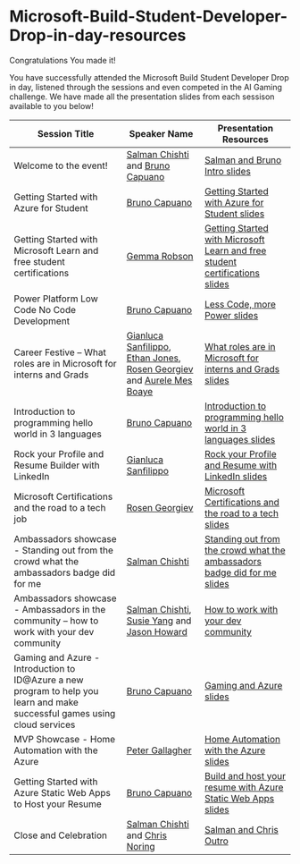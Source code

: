 # Microsoft-Build-Student-Developer-Drop-in-day-resources

Congratulations You made it!

You have successfully attended the Microsoft Build Student Developer Drop in day, listened through the sessions and even competed in the AI Gaming challenge. We have made all the presentation slides from each sessison available to you below!

| Session Title | Speaker Name | Presentation Resources |
|-------------------|----------|--------------------------|
| Welcome to the event!| [Salman Chishti](https://www.linkedin.com/in/salmanmkc/) and [Bruno Capuano](https://developer.microsoft.com/advocates/bruno-capuano) | [Salman and Bruno Intro slides](https://github.com/microsoft/AcademicContent/blob/main/microsoft-conferences/2022/Microsoft-Build-Student-Developer-Drop-in-day/Presentation%20Slides/Slides/Final%20-%20Salman%20Bruno%20Intro.pptx) |
| Getting Started with Azure for Student | [Bruno Capuano](https://developer.microsoft.com/advocates/bruno-capuano) | [Getting Started with Azure for Student slides](https://github.com/microsoft/AcademicContent/blob/main/microsoft-conferences/2022/Microsoft-Build-Student-Developer-Drop-in-day/Presentation%20Slides/Slides/Final%20-%20Getting%20started%20with%20Azure%20for%20Students.pptx) |
| Getting Started with Microsoft Learn and free student certifications | [Gemma Robson](https://www.linkedin.com/in/gemma-robson-196239215/) | [Getting Started with Microsoft Learn and free student certifications slides](https://github.com/microsoft/AcademicContent/blob/main/microsoft-conferences/2022/Microsoft-Build-Student-Developer-Drop-in-day/Presentation%20Slides/Slides/Final%20-%20Gemma-%20Getting%20Started%20with%20MSLearn.pptx) |
| Power Platform Low Code No Code Development | [Bruno Capuano](https://developer.microsoft.com/advocates/bruno-capuano) | [Less Code, more Power slides](https://github.com/microsoft/AcademicContent/blob/main/microsoft-conferences/2022/Microsoft-Build-Student-Developer-Drop-in-day/Presentation%20Slides/Slides/Final%20-%20Less%20Code,%20more%20Power.pptx) |
| Career Festive – What roles are in Microsoft for interns and Grads | [Gianluca Sanfilippo](https://www.linkedin.com/in/gianlucasanfilippo/), [Ethan Jones](https://www.linkedin.com/in/ejjones18/), [Rosen Georgiev](https://www.linkedin.com/in/rgeorgiev/) and [Aurele Mes Boaye](https://www.linkedin.com/in/aurele-mes-boaye-assoc-cipd-278b229b/) | [What roles are in Microsoft for interns and Grads slides](https://github.com/microsoft/AcademicContent/blob/main/microsoft-conferences/2022/Microsoft-Build-Student-Developer-Drop-in-day/Presentation%20Slides/Slides/Final%20-%20Career%20Festive%20-%20Interns%20&%20Grads%20Slide.pptx) |
| Introduction to programming hello world in 3 languages| [Bruno Capuano](https://developer.microsoft.com/advocates/bruno-capuano) | [Introduction to programming hello world in 3 languages slides](https://github.com/microsoft/AcademicContent/blob/main/microsoft-conferences/2022/Microsoft-Build-Student-Developer-Drop-in-day/Presentation%20Slides/Slides/Final%20-%20Hello%20World,%20Bruno.pptx) |
| Rock your Profile and Resume Builder with LinkedIn | [Gianluca Sanfilippo](https://www.linkedin.com/in/gianlucasanfilippo/) | [Rock your Profile and Resume with LinkedIn slides](https://github.com/microsoft/AcademicContent/blob/main/microsoft-conferences/2022/Microsoft-Build-Student-Developer-Drop-in-day/Presentation%20Slides/Slides/Final%20-%20Rock%20your%20Profile%20and%20Resume%20Builder%20with%20LinkedIn%20-%20Gianluca%20Sanfilippo.pptx) |
| Microsoft Certifications and the road to a tech job | [Rosen Georgiev](https://www.linkedin.com/in/rgeorgiev/) | [Microsoft Certifications and the road to a tech slides](https://github.com/microsoft/AcademicContent/blob/main/microsoft-conferences/2022/Microsoft-Build-Student-Developer-Drop-in-day/Presentation%20Slides/Slides/Final%20-%20Rosen%20Georgiev%20Microsoft%20Certifications.pptx) |
| Ambassadors showcase - Standing out from the crowd what the ambassadors badge did for me | [Salman Chishti](https://www.linkedin.com/in/salmanmkc/) | [Standing out from the crowd what the ambassadors badge did for me slides](https://github.com/microsoft/AcademicContent/blob/main/microsoft-conferences/2022/Microsoft-Build-Student-Developer-Drop-in-day/Presentation%20Slides/Slides/Final%20-%20Salman%20-%20Stand%20out%20from%20crowd.pptx) |
| Ambassadors showcase - Ambassadors in the community – how to work with your dev community | [Salman Chishti](https://www.linkedin.com/in/salmanmkc/), [Susie Yang](https://www.linkedin.com/in/susie-yang-68667730/) and [Jason Howard](https://www.linkedin.com/in/jason-howard-ba155742) | [How to work with your dev community](https://github.com/microsoft/AcademicContent/blob/main/microsoft-conferences/2022/Microsoft-Build-Student-Developer-Drop-in-day/Presentation%20Slides/Slides/Final%20-%20Salman%20and%20Jason_Susie%20%E2%80%93%20How%20to%20work%20with%20your%20dev%20community_.pptx) |
| Gaming and Azure - Introduction to ID@Azure a new program to help you learn and make successful games using cloud services | [Bruno Capuano](https://developer.microsoft.com/advocates/bruno-capuano) | [Gaming and Azure slides](https://github.com/microsoft/AcademicContent/blob/main/microsoft-conferences/2022/Microsoft-Build-Student-Developer-Drop-in-day/Presentation%20Slides/Slides/Final%20-%20Gaming%20and%20Azure,%20Bruno%20Capuano.pptx) |
| MVP Showcase - Home Automation with the Azure | [Peter Gallagher](https://www.linkedin.com/in/pjgcreations/) | [Home Automation with the Azure slides](https://github.com/microsoft/AcademicContent/blob/main/microsoft-conferences/2022/Microsoft-Build-Student-Developer-Drop-in-day/Presentation%20Slides/Slides/Final%20-%20Azure%20Percept%20Home%20Automation,%20Peter%20Gallagher.pptx) |
| Getting Started with Azure Static Web Apps to Host your Resume | [Bruno Capuano](https://developer.microsoft.com/advocates/bruno-capuano) | [Build and host your resume with Azure Static Web Apps slides](https://github.com/microsoft/AcademicContent/blob/main/microsoft-conferences/2022/Microsoft-Build-Student-Developer-Drop-in-day/Presentation%20Slides/Slides/Final%20-%20Azure%20Static%20WebApps,%20Bruno%20Capuano.pptx) |
| Close and Celebration | [Salman Chishti](https://www.linkedin.com/in/salmanmkc/) and [Chris Noring](https://developer.microsoft.com/en-us/advocates/chris-noring) | [Salman and Chris Outro](https://github.com/microsoft/AcademicContent/blob/main/microsoft-conferences/2022/Microsoft-Build-Student-Developer-Drop-in-day/Presentation%20Slides/Slides/Final%20-%20Salman%20Chris%20Outro.pptx) |
